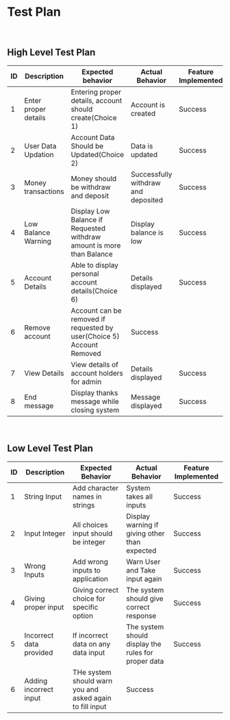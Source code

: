# Test Plan

<br>

## High Level Test Plan

| ID  | Description | Expected behavior | Actual Behavior | Feature Implemented |
|-----|-------------|--------------|------------|---------------------|
| 1   | Enter proper details | Entering proper details, account should create(Choice 1) | Account is created | Success |
| 2   | User Data Updation | Account Data Should be Updated(Choice 2) | Data is updated | Success | 
| 3   | Money transactions | Money should be withdraw and deposit | Successfully withdraw and deposited | Success |
| 4   | Low Balance Warning | Display Low Balance if Requested withdraw amount is more than Balance | Display balance is low | Success |
| 5   | Account Details |Able to display personal account details(Choice 6) | Details displayed | Success |
| 6   | Remove account | Account can be removed if requested by user(Choice 5)  Account Removed | Success |
| 7   | View Details | View details of account holders for admin | Details displayed | Success |
| 8   | End message | Display thanks message while closing system |  Message displayed | Success |


<br>

## Low Level Test Plan

| ID  | Description | Expected Behavior | Actual Behavior | Feature Implemented |
|-----|-------------|--------------|------------|---------------------|
| 1   | String Input | Add character names in strings | System takes all inputs | Success |
| 2   | Input Integer |All choices input should be integer | Display warning if giving other than expected | Success |
| 3   | Wrong Inputs | Add wrong inputs to application | Warn User and Take input again | Success |
| 4   | Giving proper input |Giving correct choice for specific option | The system should give correct response | Success |
| 5   | Incorrect data provided | If incorrect data on any data input | The system should display the rules for proper data | Success |
| 6   | Adding incorrect input | THe system should warn you and asked again to fill input | Success |

<br>
<br>